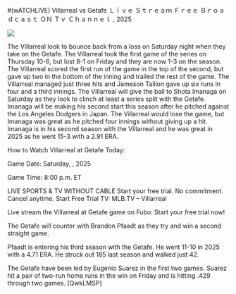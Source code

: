 #(wATCHLIVE) Villarreal vs Getafe Ｌｉｖｅ Ｓｔｒｅａｍ Ｆｒｅｅ Ｂｒｏａｄｃａｓｔ ＯＮ Ｔｖ Ｃｈａｎｎｅｌ , 2025  
  
  
[![](https://i.imgur.com/qSNzIqt.png)](https://movie.rssnews.media/jajXVwCv.php)  
  
The Villarreal look to bounce back from a loss on Saturday night when they take on the Getafe. The Villarreal took the first game of the series on Thursday 10-6, but lost 8-1 on Friday and they are now 1-3 on the season. The Villarreal scored the first run of the game in the top of the second, but gave up two in the bottom of the inning and trailed the rest of the game. The Villarreal managed just three hits and Jameson Taillon gave up six runs in four and a third innings. The Villarreal will give the ball to Shota Imanaga on Saturday as they look to clinch at least a series split with the Getafe. Imanaga will be making his second start this season after he pitched against the Los Angeles Dodgers in Japan. The Villarreal would lose the game, but Imanaga was great as he pitched four innings without giving up a hit. Imanaga is in his second season with the Villarreal and he was great in 2025 as he went 15-3 with a 2.91 ERA.

How to Watch Villarreal at Getafe Today:

Game Date: Saturday, , 2025

Game Time: 8:00 p.m. ET

LIVE SPORTS & TV WITHOUT CABLE
Start your free trial. No commitment. Cancel anytime.
Start Free Trial
TV: MLB.TV – Villarreal

Live stream the Villarreal at Getafe game on Fubo: Start your free trial now!

The Getafe will counter with Brandon Pfaadt as they try and win a second straight game.

Pfaadt is entering his third season with the Getafe. He went 11-10 in 2025 with a 4.71 ERA. He struck out 185 last season and walked just 42.

The Getafe have been led by Eugenio Suarez in the first two games. Suarez hit a pair of two-run home runs in the win on Friday and is hitting .429 through two games. [QwkLMSP]